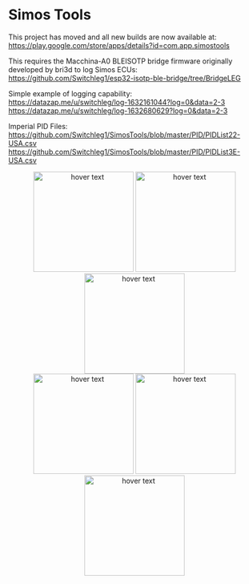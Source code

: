 # Simos Tools

This project has moved and all new builds are now available at:<br />
https://play.google.com/store/apps/details?id=com.app.simostools

This requires the Macchina-A0 BLEISOTP bridge firmware originally developed by bri3d to log Simos ECUs:
https://github.com/Switchleg1/esp32-isotp-ble-bridge/tree/BridgeLEG

Simple example of logging capability:<br />
https://datazap.me/u/switchleg/log-1632161044?log=0&data=2-3<br />
https://datazap.me/u/switchleg/log-1632680629?log=0&data=2-3<br />

Imperial PID Files:<br />
https://github.com/Switchleg1/SimosTools/blob/master/PID/PIDList22-USA.csv<br />
https://github.com/Switchleg1/SimosTools/blob/master/PID/PIDList3E-USA.csv<br />

<p align="center">
  <img src="https://github.com/Switchleg1/SimosTools/blob/master/images/screenshot1.jpg?raw=true" width="200" title="hover text">
  <img src="https://github.com/Switchleg1/SimosTools/blob/master/images/screenshot2.jpg?raw=true" width="200" title="hover text">
  <img src="https://github.com/Switchleg1/SimosTools/blob/master/images/screenshot3.jpg?raw=true" width="200" title="hover text">
  <br />
  <img src="https://github.com/Switchleg1/SimosTools/blob/master/images/screenshot4.jpg?raw=true" width="200" title="hover text">
  <img src="https://github.com/Switchleg1/SimosTools/blob/master/images/screenshot5.jpg?raw=true" width="200" title="hover text">
  <img src="https://github.com/Switchleg1/SimosTools/blob/master/images/screenshot6.jpg?raw=true" width="200" title="hover text">
</p>
